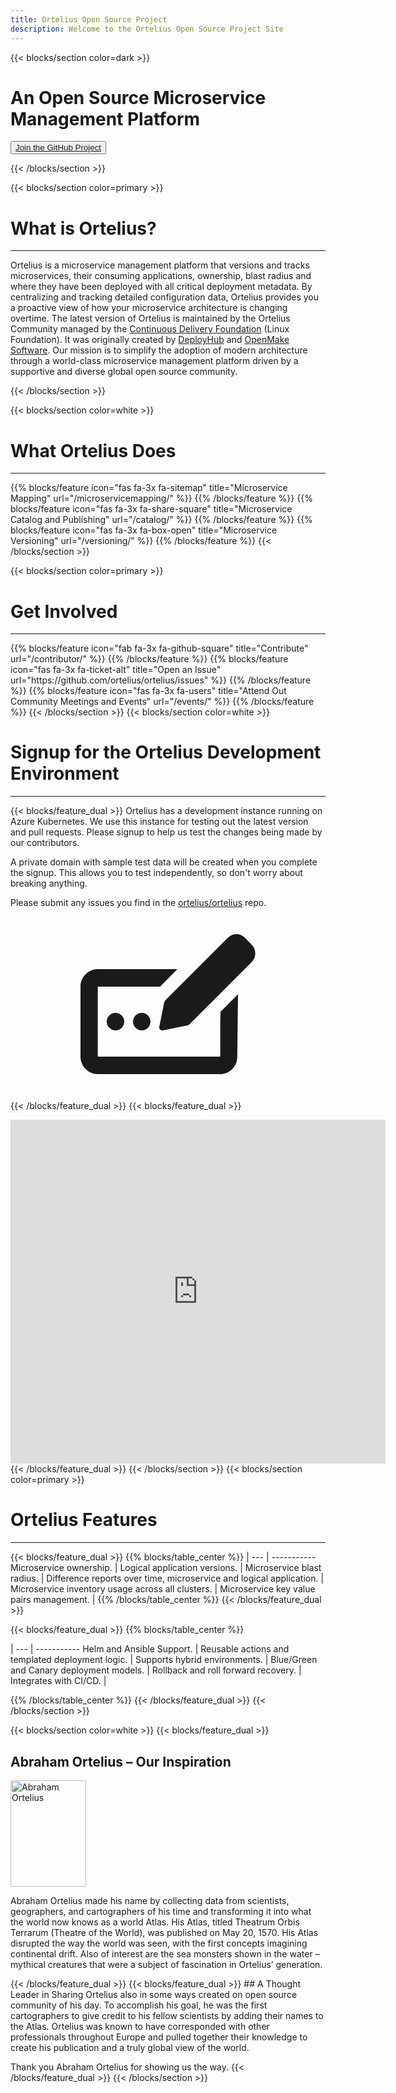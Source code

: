 ```yaml
---
title: Ortelius Open Source Project
description: Welcome to the Ortelius Open Source Project Site
---
```


{{< blocks/section color=dark >}}
<div class="col-12">
<h1 class="text-center">An Open Source Microservice Management Platform</h1>
<div id="home-github">
<p><button><a href="https://github.com/ortelius/ortelius"><span>Join the GitHub Project</span></a></button></p>
</div>
</div>
{{< /blocks/section >}}

{{< blocks/section color=primary >}}
<div class="col-12">
<h1 class="text-center">What is Ortelius?</h1>
<hr>
</div>

Ortelius is a microservice management platform that versions and tracks microservices, their consuming applications, ownership, blast radius and where they have been deployed with all critical deployment metadata.  By centralizing and tracking detailed configuration data, Ortelius provides you a proactive view of how your microservice architecture is changing overtime. The latest version of Ortelius is maintained by the Ortelius Community managed by the [Continuous Delivery Foundation](http://cd.foundation/) (Linux Foundation).  It was originally created by [DeployHub](https://www.deployhub.com/) and [OpenMake Software](https://www.openmakesoftware.com). Our mission is to simplify the adoption of modern architecture through a world-class microservice management platform driven by a supportive and diverse global open source community.
<p></p>
{{< /blocks/section >}}

{{< blocks/section color=white >}}
<div class="col-12">
<h1 class="text-center">What Ortelius Does</h1>
<hr>
<p></p>
</div>
{{% blocks/feature icon="fas fa-3x fa-sitemap" title="Microservice Mapping" url="/microservicemapping/" %}}
{{% /blocks/feature %}}
{{% blocks/feature icon="fas fa-3x fa-share-square" title="Microservice Catalog and Publishing" url="/catalog/" %}}
{{% /blocks/feature %}}
{{% blocks/feature icon="fas fa-3x fa-box-open" title="Microservice Versioning" url="/versioning/" %}}
{{% /blocks/feature %}}
{{< /blocks/section >}}

{{< blocks/section color=primary >}}
<div class="col-12">
<h1 class="text-center">Get Involved</h1>
<hr>
<p></p>
</div>
{{% blocks/feature icon="fab fa-3x fa-github-square" title="Contribute" url="/contributor/" %}}
{{% /blocks/feature %}}
{{% blocks/feature icon="fas fa-3x fa-ticket-alt" title="Open an Issue" url="https://github.com/ortelius/ortelius/issues" %}}
{{% /blocks/feature %}}
{{% blocks/feature icon="fas fa-3x fa-users" title="Attend Out Community Meetings and Events" url="/events/" %}}
{{% /blocks/feature %}}
{{< /blocks/section >}}
{{< blocks/section color=white >}}

<div class="col-12">
<h1 class="text-center">Signup for the Ortelius Development Environment</h1>
<hr>
<p></p>
</div>

{{< blocks/feature_dual >}}
Ortelius has a development instance running on Azure Kubernetes.  We use this instance for testing out the latest version and pull requests.  Please signup to help us test the changes being made by our contributors.  

A private domain with sample test data will be created when you complete the signup.  This allows you to test independently, so don't worry about breaking anything.

Please submit any issues you find in the [ortelius/ortelius](https://github.com/ortelius/ortelius/issues) repo.

<p align="center">
<svg height="280px" width="280px" aria-hidden="true" focusable="false" data-prefix="fas" data-icon="pen-field" class="svg-inline--fa fa-pen-field fa-w-20" role="img" xmlns="http://www.w3.org/2000/svg" viewBox="0 0 640 512"><path fill="currentColor" d="M192 320c0 17.67 14.33 32 32 32s32-14.33 32-32S241.7 288 224 288S192 302.3 192 320zM96 320c0 17.67 14.33 32 32 32s32-14.33 32-32S145.7 288 128 288S96 302.3 96 320zM639.1 69.79c0-11.26-4.295-22.52-12.89-31.11L601.3 12.89c-8.592-8.592-19.85-12.89-31.11-12.89S547.7 4.295 539.1 12.89L311.7 240.3c-3.072 3.072-5.164 6.984-6.016 11.24l-17.46 87.32c-.1486 .7434-.2188 1.471-.2188 2.191c0 6.012 4.924 10.94 10.94 10.94c.7197 0 1.449-.0707 2.192-.2194l87.33-17.46c4.258-.8516 8.168-2.945 11.24-6.016l227.4-227.4C635.7 92.31 639.1 81.05 639.1 69.79zM511.1 326.6C511.1 326.6 511.1 326.6 511.1 326.6L511.1 448H63.1V192h228.1l63.1-64H63.1C28.66 128 0 156.7 0 192v256c0 35.35 28.66 64 63.1 64h447.1c35.34 0 63.1-28.65 63.1-63.1L576 219.9l-64 63.99L511.1 326.6z"></path></svg>
</p>

{{< /blocks/feature_dual >}}
{{< blocks/feature_dual >}}
<div align="center">

<iframe width="600px" height="550px" src="https://dev.ortelius.io/dmadminweb/signup.html" frameBorder="0" scrolling="no"></iframe>
</div>
{{< /blocks/feature_dual >}}
{{< /blocks/section >}}
{{< blocks/section color=primary >}}
<div class="col-12">
<h1 class="text-center">Ortelius Features</h1>
<hr>
<p></p>
</div>
{{< blocks/feature_dual >}}
{{% blocks/table_center %}}
 | 
--- | ----------- 
Microservice ownership. | <i class="fas fa-3x fa-check-square"></i>
Logical application versions. | <i class="fas fa-3x fa-check-square"></i>
Microservice blast radius. | <i class="fas fa-3x fa-check-square"></i>
Difference reports over time, microservice and logical application. | <i class="fas fa-3x fa-check-square"></i>
Microservice inventory usage across all clusters. | <i class="fas fa-3x fa-check-square"></i>
Microservice key value pairs management. | <i class="fas fa-3x fa-check-square"></i>
{{% /blocks/table_center %}}
{{< /blocks/feature_dual >}}

{{< blocks/feature_dual >}}
{{% blocks/table_center %}}

 | 
--- | ----------- 
Helm and Ansible Support. | <i class="fas fa-3x fa-check-square"></i>
Reusable actions and templated deployment logic. | <i class="fas fa-3x fa-check-square"></i>
Supports hybrid environments. | <i class="fas fa-3x fa-check-square"></i>
Blue/Green and Canary deployment models. | <i class="fas fa-3x fa-check-square"></i>
Rollback and roll forward recovery. | <i class="fas fa-3x fa-check-square"></i>
Integrates with CI/CD.  | <i class="fas fa-3x fa-check-square"></i>

{{% /blocks/table_center %}}
{{< /blocks/feature_dual >}}
{{< /blocks/section >}}

{{< blocks/section color=white >}}
{{< blocks/feature_dual >}}
## Abraham Ortelius – Our Inspiration

<div class="wrapdiv">
<img class="wrapdiv_image" src="images/abrahamortelius.jpg" alt="Abraham Ortelius" style="width:121px; height:170px" />
<p class="wrapdiv_text">Abraham Ortelius made his name by collecting data from scientists, geographers, and cartographers of his time and transforming it into what the world now knows as a world Atlas. His Atlas, titled Theatrum Orbis Terrarum (Theatre of the World), was published on May 20, 1570. His Atlas disrupted the way the world was seen, with the first concepts imagining continental drift. Also of interest are the sea monsters shown in the water – mythical creatures that were a subject of fascination in Ortelius’ generation.</p>
</div>
{{< /blocks/feature_dual >}}
{{< blocks/feature_dual >}}
## A Thought Leader in Sharing
Ortelius also in some ways created on open source community of his day. To accomplish his goal, he was the first cartographers to give credit to his fellow scientists by adding their names to the Atlas. Ortelius was known to have corresponded with other professionals throughout Europe and pulled together their knowledge to create his publication and a truly global view of the world.

Thank you Abraham Ortelius for showing us the way.
{{< /blocks/feature_dual >}}
{{< /blocks/section >}}